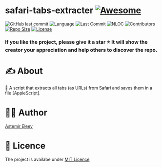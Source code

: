 # safari-tabs-extracter [![Awesome](https://cdn.rawgit.com/sindresorhus/awesome/d7305f38d29fed78fa85652e3a63e154dd8e8829/media/badge.svg)](https://github.com/sindresorhus/awesome)

![GitHub last commit](https://img.shields.io/github/last-commit/jvirus/safari-tabs-extracte?label=Last%20Commit)
[![Language](https://img.shields.io/badge/Language-AppleScript-green.svg)]()
[![Last Commit](https://img.shields.io/github/last-commit/jvirus/safari-tabs-extracte)]()
[![NLOC](https://img.shields.io/tokei/lines/github/jvirus/safari-tabs-extracte)]()
[![Contributors](https://img.shields.io/github/contributors/jvirus/safari-tabs-extracte)]()
[![Repo Size](https://img.shields.io/github/repo-size/jvirus/safari-tabs-extracte)]()
[![License](https://img.shields.io/badge/License-MIT-blue.svg)]()

### If you like the project, please give it a star ⭐ It will show the creator your appreciation and help others to discover the repo.

# ✍️ About
📗 A script that extracts all tabs (as URLs) from Safari and saves them in a file [AppleScript].

# 👨‍💻 Author
[Astemir Eleev](https://github.com/jVirus)

# 🔖 Licence
The project is availabe under [MIT Licence](https://github.com/jVirus/safari-tabs-extracter/blob/master/LICENSE)
